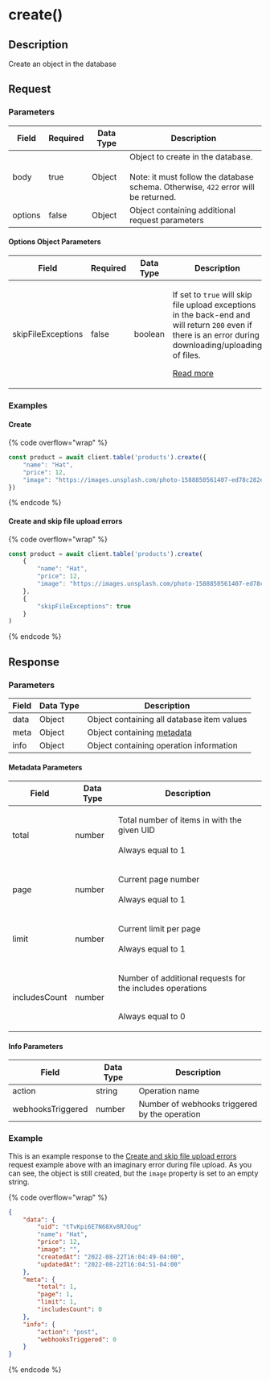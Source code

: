 # create()

## Description

Create an object in the database

## Request

### Parameters

<table><thead><tr><th>Field</th><th data-type="checkbox">Required</th><th>Data Type</th><th>Description</th></tr></thead><tbody><tr><td>body</td><td>true</td><td>Object</td><td>Object to create in the database.<br><br>Note: it must follow the database schema. Otherwise, <code>422</code> error will be returned.</td></tr><tr><td>options</td><td>false</td><td>Object</td><td>Object containing additional request parameters</td></tr></tbody></table>

#### Options Object Parameters

<table><thead><tr><th>Field</th><th data-type="checkbox">Required</th><th>Data Type</th><th>Description</th></tr></thead><tbody><tr><td>skipFileExceptions</td><td>false</td><td>boolean</td><td><p>If set to <code>true</code> will skip file upload exceptions in the back-end and will return <code>200</code> even if there is an error during downloading/uploading of files.</p><p></p><p><a href="broken-reference">Read more</a> </p></td></tr></tbody></table>

### Examples

#### Create

{% code overflow="wrap" %}
```javascript
const product = await client.table('products').create({
    "name": "Hat",
    "price": 12,
    "image": "https://images.unsplash.com/photo-1588850561407-ed78c282e89b?ixlib=rb-4.0.3&ixid=MnwxMjA3fDB8MHxwaG90by1wYWdlfHx8fGVufDB8fHx8&auto=format&fit=crop&w=1036&q=80"
})
```
{% endcode %}

#### Create and skip file upload errors

{% code overflow="wrap" %}
```javascript
const product = await client.table('products').create(
    {
        "name": "Hat",
        "price": 12,
        "image": "https://images.unsplash.com/photo-1588850561407-ed78c282e89b?ixlib=rb-4.0.3&ixid=MnwxMjA3fDB8MHxwaG90by1wYWdlfHx8fGVufDB8fHx8&auto=format&fit=crop&w=1036&q=80"
    },
    {
        "skipFileExceptions": true
    }
)
```
{% endcode %}

## Response

### Parameters

| Field | Data Type | Description                                               |
| ----- | --------- | --------------------------------------------------------- |
| data  | Object    | Object containing all database item values                |
| meta  | Object    | Object containing [metadata](create.md#metadata-paramers) |
| info  | Object    | Object containing operation information                   |

#### Metadata Parameters

| Field         | Data Type | Description                                                                                  |
| ------------- | --------- | -------------------------------------------------------------------------------------------- |
| total         | number    | <p>Total number of items in with the given UID<br><br>Always equal to 1</p>                  |
| page          | number    | <p>Current page number<br><br>Always equal to 1</p>                                          |
| limit         | number    | <p>Current limit per page<br><br>Always equal to 1</p>                                       |
| includesCount | number    | <p>Number of additional requests for the includes operations</p><p><br>Always equal to 0</p> |

#### Info Parameters

| Field             | Data Type | Description                                   |
| ----------------- | --------- | --------------------------------------------- |
| action            | string    | Operation name                                |
| webhooksTriggered | number    | Number of webhooks triggered by the operation |

### Example

This is an example response to the [Create and skip file upload errors ](create.md#create-and-skip-file-upload-errors)request example above with an imaginary error during file upload. As you can see, the object is still created, but the `image` property is set to an empty string.

{% code overflow="wrap" %}
```json
{
    "data": {
        "uid": "tTvKpi6E7N68Xv8RJOug"
        "name": "Hat",
        "price": 12,
        "image": "",
        "createdAt": "2022-08-22T16:04:49-04:00",
        "updatedAt": "2022-08-22T16:04:51-04:00"
    },
    "meta": {
        "total": 1,
        "page": 1,
        "limit": 1,
        "includesCount": 0
    },
    "info": {
        "action": "post",
        "webhooksTriggered": 0
    }
}
```
{% endcode %}
